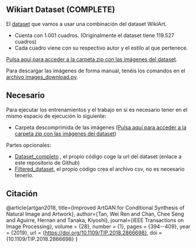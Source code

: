 ## **Wikiart Dataset (COMPLETE)**
El [dataset](dataset_completo.csv) que vamos a usar una combinación del dataset WikiArt.
* Cuenta con 1.001 cuadros. (Originalmente el dataset tiene 119.527 cuadros)
* Cada cuadro viene con su respectivo autor y el estilo al que pertenece. 

[Pulsa aquí para acceder a la carpeta zip con las imágenes del dataset](https://drive.google.com/file/d/1CDSun_v6JqHiDIGe6M4eXxZQ_6aVz1QP/view?usp=drive_link). 

Para descargar las imágenes de forma manual, tenéis los comandos en el [archivo images_download.py](images_download.py). 

## **Necesario**
Para ejecutar los entrenamientos y el trabajo en sí es necesario tener en el mismo espacio de ejecución lo siguiente:
* Carpeta descomprimida de las imágenes ([Pulsa aquí para acceder a la carpeta zip con las imágenes del dataset](https://drive.google.com/file/d/1CDSun_v6JqHiDIGe6M4eXxZQ_6aVz1QP/view?usp=drive_link))

Partes opcionales:
* [Dataset_completo](dataset_completo.csv) , el propio código coge la url del dataset (enlace a este repositorio de Github)
* [Filtered_dataset](filtered_dataset.csv), el propio código crea el archivo csv, no es necesario tenerlo.

## **Citación**
@article{artgan2018,
  title={Improved ArtGAN for Conditional Synthesis of Natural Image and Artwork},
  author={Tan, Wei Ren and Chan, Chee Seng and Aguirre, Hernan and Tanaka, Kiyoshi},
  journal={IEEE Transactions on Image Processing},
  volume    = {28},
  number    = {1},
  pages     = {394--409},
  year      = {2019},
  url       = {https://doi.org/10.1109/TIP.2018.2866698},
  doi       = {10.1109/TIP.2018.2866698}
}

                                                                

